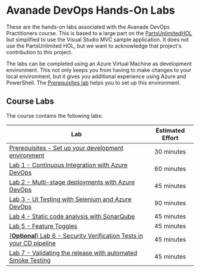 # Avanade DevOps Hands-On Labs
These are the hands-on labs associated with the Avanade DevOps Practitioners course.  This is based to a large part on the [PartsUnlimitedHOL](https://github.com/Microsoft/PartsUnlimitedE2E/blob/master/PartsUnlimited-aspnet45/docs/GettingStarted.md) but simplified to use the Visual Studio MVC sample application.  It does not use the PartsUnlimited HOL, but we want to acknowledge that project's contribution to this project.

The labs can be completed using an Azure Virtual Machine as development environment. This not only keeps you from having to make changes to your local environment, but it gives you additional experience using Azure and PowerShell. The [Prerequisites lab](azure-rm/README.md) helps you to set up this environment.

## Course Labs
The course contains the following labs:

| Lab       | Estimated Effort |
| --------- |:--------------------------:|
| [Prerequisites - Set up your development environment](azure-rm/README.md) | 30 minutes |
| [Lab 1 - Continuous Integration with Azure DevOps](azure-devops-project/README.md) | 60 minutes |
| [Lab 2 - Multi-stage deployments with Azure DevOps](multi-stage-deployments/README.md) | 45 minutes |
| [Lab 3 - UI Testing with Selenium and Azure DevOps](ui-testing/README.md) | 90 minutes |
| [Lab 4 - Static code analysis with SonarQube](sonarqube/README.md) | 45 minutes |
| [Lab 5 - Feature Toggles](feature-flag/README.md) | 45 minutes |
| [[**Optional**] Lab 6 - Security Verification Tests in your CD pipeline](security-testing/README.md) | 45 minutes |
| [Lab 7 - Validating the release with automated Smoke Testing](smoke-testing/README.md) | 45 minutes |
